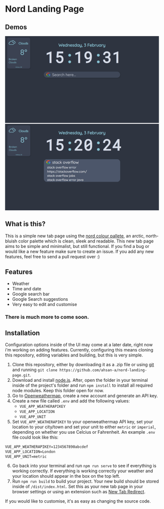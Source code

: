 # Nord Landing Page

## Demos   

![New Tab page](github-assets/1.png)    
![New Tab page with search suggestions](github-assets/2.png)     

## What is this?

This is a simple new tab page using the [nord colour pallete](https://www.nordtheme.com/), an arctic, north-bluish color palette which is clean, sleek and readable. This new tab page aims to be simple and minimalist, but still functional. If you find a bug or would like a new feature make sure to create an issue. If you add any new features, feel free to send a pull request over :)   

## Features

-   Weather
-   Time and date
-   Google search bar
-   Google Search suggestions
-   Very easy to edit and customise

### There is much more to come soon.   

## Installation

Configuration options inside of the UI may come at a later date, right now i'm working on adding features. Currently, configuring this means cloning this repository, editing variables and building, but this is very simple.   

1. Clone this repository, either by downloading it as a .zip file or using [git](https://git-scm.com/) and running
   `git clone https://github.com/ahsan-a/nord-landing-page.git`.   
2. Download and install [node.js](https://nodejs.org/en/). After, open the folder in your terminal inside of the project's folder and run `npm install` to install all required node modules. Keep this folder open for now.   
3. Go to [Openweathermap](https://openweathermap.org/), create a new account and generate an API key.   
4. Create a new file called `.env` and add the following values:   
    - `VUE_APP_WEATHERAPIKEY`
    - `VUE_APP_LOCATION`
    - `VUE_APP_UNIT`   
5. Set `VUE_APP_WEATHERAPIKEY` to your openweathermap API key, set your location to your city/town and set your unit to either `metric` or `imperial`, depending on whether you use Celcius or Fahrenheit. An example `.env` file could look like this:   

```
VUE_APP_WEATHERAPIKEY=1234567890abcdef
VUE_APP_LOCATION=London
VUE_APP_UNIT=metric
```   

6. Go back into your terminal and run `npm run serve` to see if everything is working correctly. If everything is working correctly your weather and your location should appear in the box on the top left.   
7. Run `npm run build` to build your project. Your new build should be stored inside of `/dist/index.html`. Set this as your new tab page in your browser settings or using an extension such as [New Tab Redirect](https://chrome.google.com/webstore/detail/new-tab-redirect/icpgjfneehieebagbmdbhnlpiopdcmna/related).   

If you would like to customise, it's as easy as changing the source code.
